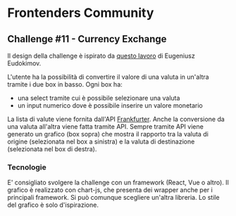 # Frontenders Community

## Challenge #11 - Currency Exchange
Il design della challenge è ispirato da [questo lavoro](https://dribbble.com/shots/8171294-Currency-Converter-Animation-Concept) di Eugeniusz Eudokimov.

L'utente ha la possibilità di convertire il valore di una valuta in un'altra tramite i due box in basso. Ogni box ha:
- una select tramite cui è possibile selezionare una valuta
- un input numerico dove è possibile inserire un valore monetario

La lista di valute viene fornita dall'API [Frankfurter](https://www.frankfurter.app/docs/). Anche la conversione da una valuta all'altra viene fatta tramite API. Sempre tramite API viene generato un grafico (box sopra) che mostra il rapporto tra la valuta di origine (selezionata nel box a sinistra) e la valuta di destinazione (selezionata nel box di destra).


### Tecnologie
E' consigliato svolgere la challenge con un framework (React, Vue o altro). Il grafico è realizzato con chart-js, che presenta dei wrapper anche per i principali framework. Si può comunque scegliere un'altra libreria. Lo stile del grafico è solo d'ispirazione.
